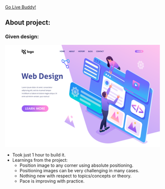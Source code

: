 [Go Live Buddy!](https://tushar-ojha-web-design-landing-page.netlify.app/)

## About project:

### Given design:
![Design Image](/Design.png "Design Title")

- Took just 1 hour to build it.
- Learnings from the project:
   - Position image to any corner using absolute positioning.
   - Positioning images can be very challenging in many cases.
   - Nothing new with respect to topics/concepts or theory. 
   - Pace is improving with practice.
 
